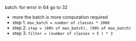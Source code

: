 batch: for error in 64 go to 32
- more the batch is more computation required
- step 1. `max_batch = number of classes * 2000`
- step 2. `step = (80% of max_batch), (90% of max_batch)`
- step 3. `filter = (number of classes + 5 ) * 3`
